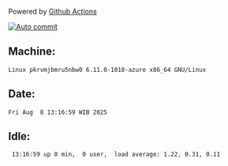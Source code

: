 Powered by [Github Actions](https://github.com/features/actions)

[![Auto commit](https://github.com/hiage/workstation/workflows/Auto%20commit/badge.svg)](https://github.com/hiage/workstation/actions?query=workflow%3A%22Auto+commit%22)

## Machine:
```
Linux pkrvmjbmru5nbw0 6.11.0-1018-azure x86_64 GNU/Linux
```
## Date:
```
Fri Aug  8 13:16:59 WIB 2025
```
## Idle:
```
 13:16:59 up 0 min,  0 user,  load average: 1.22, 0.31, 0.11
```
